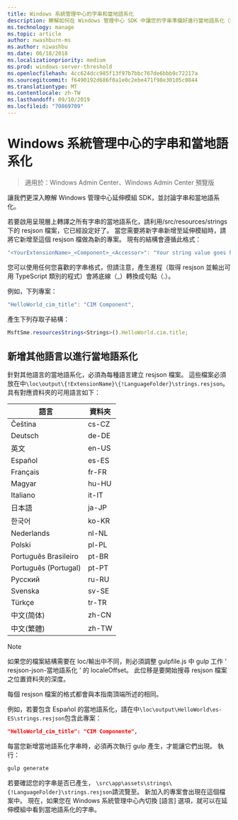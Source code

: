 ```yaml
---
title: Windows 系統管理中心的字串和當地語系化
description: 瞭解如何在 Windows 管理中心 SDK 中讓您的字串準備好進行當地語系化（Project 檀香山）
ms.technology: manage
ms.topic: article
author: nwashburn-ms
ms.author: niwashbu
ms.date: 06/18/2018
ms.localizationpriority: medium
ms.prod: windows-server-threshold
ms.openlocfilehash: 4cc624dcc985f13f97b7bbc767de6bbb9c72217a
ms.sourcegitcommit: f6490192d686f0a1e0c2ebe471f98e30105c0844
ms.translationtype: MT
ms.contentlocale: zh-TW
ms.lasthandoff: 09/10/2019
ms.locfileid: "70869709"
---
```

# <a name="strings-and-localization-in-windows-admin-center"></a>Windows 系統管理中心的字串和當地語系化 #

>適用於：Windows Admin Center、Windows Admin Center 預覽版

讓我們更深入瞭解 Windows 管理中心延伸模組 SDK，並討論字串和當地語系化。

若要啟用呈現層上轉譯之所有字串的當地語系化，請利用/src/resources/strings 下的 resjson 檔案，它已經設定好了。 當您需要將新字串新增至延伸模組時，請將它新增至這個 resjson 檔做為新的專案。 現有的結構會遵循此格式：

``` ts
"<YourExtensionName>_<Component>_<Accessor>": "Your string value goes here.",
```

您可以使用任何您喜歡的字串格式，但請注意，產生進程（取得 resjson 並輸出可用 TypeScript 類別的程式）會將底線（_）轉換成句點（.）。

例如，下列專案：
``` ts
"HelloWorld_cim_title": "CIM Component",
```
產生下列存取子結構：
``` ts
MsftSme.resourcesStrings<Strings>().HelloWorld.cim.title;
```

## <a name="add-other-languages-for-localization"></a>新增其他語言以進行當地語系化 ## 

針對其他語言的當地語系化，必須為每種語言建立 resjson 檔案。 這些檔案必須放在中```\loc\output\{!ExtensionName}\{!LanguageFolder}\strings.resjson```。 具有對應資料夾的可用語言如下：

| 語言      | 資料夾      |
| ------------- |-------------|
| Čeština | cs-CZ |
| Deutsch | de-DE |
| 英文 | en-US |
| Español | es-ES |
| Français | fr-FR | 
| Magyar | hu-HU | 
| Italiano | it-IT |
| 日本語 | ja-JP | 
| 한국어 | ko-KR | 
| Nederlands | nl-NL |
| Polski | pl-PL |
| Português Brasileiro | pt-BR |
| Português (Portugal) | pt-PT |
| Русский | ru-RU |
| Svenska | sv-SE |
| Türkçe    | tr-TR |
| 中文(简体) | zh-CN |
| 中文(繁體) | zh-TW |
> [!NOTE]
> 如果您的檔案結構需要在 loc/輸出中不同，則必須調整 gulpfile.js 中 gulp 工作 ' resjson-json-當地語系化 ' 的 localeOffset。 此位移是要開始搜尋 resjson 檔案之位置資料夾的深度。

每個 resjson 檔案的格式都會與本指南頂端所述的相同。 

例如，若要包含 Español 的當地語系化，請在中```\loc\output\HelloWorld\es-ES\strings.resjson```包含此專案： 
```json
"HelloWorld_cim_title": "CIM Componente",
```
每當您新增當地語系化字串時，必須再次執行 gulp 產生，才能讓它們出現。 執行：
``` cmd
gulp generate 
```

若要確認您的字串是否已產生， ```\src\app\assets\strings\{!LanguageFolder}\strings.resjson```請流覽至。 新加入的專案會出現在這個檔案中。
現在，如果您在 Windows 系統管理中心內切換 [語言] 選項，就可以在延伸模組中看到當地語系化的字串。 
